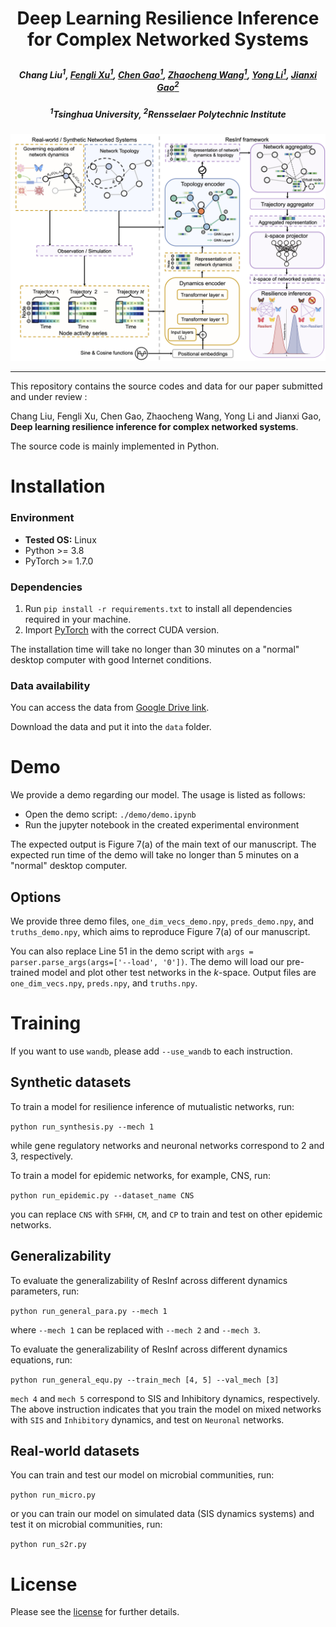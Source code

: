 # <p align="center"> Deep Learning Resilience Inference for Complex Networked Systems </p>
#####  <p align="center"> Chang Liu<sup>1</sup>, [Fengli Xu<sup>1</sup>](https://fenglixu.github.io/), [Chen Gao<sup>1</sup>](https://fi.ee.tsinghua.edu.cn/~gaochen/), [Zhaocheng Wang<sup>1</sup>](http://oa.ee.tsinghua.edu.cn/~bcspl/), [Yong Li<sup>1</sup>](https://fi.ee.tsinghua.edu.cn/~liyong/), [Jianxi Gao<sup>2</sup>](https://www.gaojianxi.com/)

 ##### <p align="center"> <sup>1</sup>Tsinghua University, <sup>2</sup>Rensselaer Polytechnic Institute</p>
![Model](imgs/ResInf.png) 

---

This repository contains the source codes and data for our paper submitted and under review :

Chang Liu, Fengli Xu, Chen Gao, Zhaocheng Wang, Yong Li and Jianxi Gao, **Deep learning resilience inference for complex networked systems**.

The source code is mainly implemented in Python.

# Installation


### Environment

- **Tested OS:** Linux
- Python >= 3.8
- PyTorch >= 1.7.0

### Dependencies

1. Run `pip install -r requirements.txt` to install all dependencies required in your machine.
2. Import [PyTorch](https://pytorch.org) with the correct CUDA version.

The installation time will take no longer than 30 minutes on a "normal" desktop computer with good Internet conditions.

### Data availability

You can access the data from [Google Drive link](https://drive.google.com/drive/folders/1HTYuJuaRMUV2grBbELBRpB6ZnkRXsc4A?usp=sharing). 

Download the data and put it into the `data` folder.

# Demo

We provide a demo regarding our model. The usage is listed as follows:
- Open the demo script: `./demo/demo.ipynb`
- Run the jupyter notebook in the created experimental environment

The expected output is Figure 7(a) of the main text of our manuscript. The expected run time of the demo will take no longer than 5 minutes on a "normal" desktop computer.

## Options
We provide three demo files, `one_dim_vecs_demo.npy`, `preds_demo.npy`, and `truths_demo.npy`, which aims to reproduce Figure 7(a) of our manuscript.

You can also replace Line 51 in the demo script with `args = parser.parse_args(args=['--load', '0'])`. The demo will load our pre-trained model and plot other test networks in the $k$-space. Output files are `one_dim_vecs.npy`, `preds.npy`, and `truths.npy`.


# Training

If you want to use `wandb`, please add `--use_wandb` to each instruction.

## Synthetic datasets
To train a model for resilience inference of mutualistic networks, run:

`python run_synthesis.py --mech 1`

while gene regulatory networks and neuronal networks correspond to 2 and 3, respectively.

To train a model for epidemic networks, for example, CNS, run:

`python run_epidemic.py --dataset_name CNS`

you can replace `CNS` with `SFHH`, `CM`, and `CP` to train and test on other epidemic networks.

## Generalizability
To evaluate the generalizability of ResInf across different dynamics parameters, run:

`python run_general_para.py --mech 1`

where `--mech 1` can be replaced with `--mech 2` and `--mech 3`.

To evaluate the generalizability of ResInf across different dynamics equations, run:

`python run_general_equ.py --train_mech [4, 5] --val_mech [3]`

`mech 4` and `mech 5` correspond to SIS and Inhibitory dynamics, respectively. The above instruction indicates that you train the model on mixed networks with `SIS` and `Inhibitory` dynamics, and test on `Neuronal` networks.

## Real-world datasets
You can train and test our model on microbial communities, run:

`python run_micro.py`

or you can train our model on simulated data (SIS dynamics systems) and test it on microbial communities, run:

`python run_s2r.py`

# License

Please see the [license](LICENSE) for further details.
